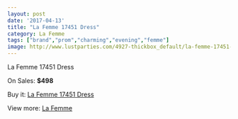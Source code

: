 ```yaml
---
layout: post
date: '2017-04-13'
title: "La Femme 17451 Dress"
category: La Femme
tags: ["brand","prom","charming","evening","femme"]
image: http://www.lustparties.com/4927-thickbox_default/la-femme-17451-dress.jpg
---
```

La Femme 17451 Dress

On Sales: **$498**
<a href="https://www.lustparties.com/en/la-femme/1641-la-femme-17451-dress.html"><amp-img layout="responsive" width="600" height="600" src="//www.lustparties.com/4927-thickbox_default/la-femme-17451-dress.jpg" alt="La Femme 17451 Dress 0" /></a>
<a href="https://www.lustparties.com/en/la-femme/1641-la-femme-17451-dress.html"><amp-img layout="responsive" width="600" height="600" src="//www.lustparties.com/4930-thickbox_default/la-femme-17451-dress.jpg" alt="La Femme 17451 Dress 1" /></a>
<a href="https://www.lustparties.com/en/la-femme/1641-la-femme-17451-dress.html"><amp-img layout="responsive" width="600" height="600" src="//www.lustparties.com/4929-thickbox_default/la-femme-17451-dress.jpg" alt="La Femme 17451 Dress 2" /></a>
<a href="https://www.lustparties.com/en/la-femme/1641-la-femme-17451-dress.html"><amp-img layout="responsive" width="600" height="600" src="//www.lustparties.com/4928-thickbox_default/la-femme-17451-dress.jpg" alt="La Femme 17451 Dress 3" /></a>

Buy it: [La Femme 17451 Dress](https://www.lustparties.com/en/la-femme/1641-la-femme-17451-dress.html "La Femme 17451 Dress")

View more: [La Femme](https://www.lustparties.com/en/4-la-femme "La Femme")